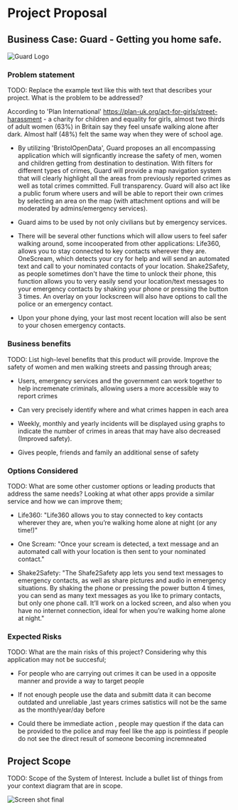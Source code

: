 # Project Proposal

## Business Case: Guard - Getting you home safe.

![Guard Logo](https://user-images.githubusercontent.com/86235504/140732953-5a7f07b3-4f4c-42a9-8275-015084d988aa.png)

### Problem statement
TODO: Replace the example text like this with text that describes your project. What is the problem to be addressed? 

According to 'Plan International' https://plan-uk.org/act-for-girls/street-harassment - a charity for children and equality for girls, almost two thirds of adult women (63%) in Britain say they feel unsafe walking alone after dark. Almost half (48%) felt the same way when they were of school age. 

- By utilizing 'BristolOpenData', Guard proposes an all encompassing application which will signficantly increase the safety of men, women and children getting from destination to destination. With filters for different types of crimes, Guard will provide a map navigation system that will clearly highlight all the areas from previously reported crimes as well as total crimes committed. Full transparency. Guard will also act like a public forum where users and will be able to report their own crimes by selecting an area on the map (with attachment options and will be moderated by admins/emergency services).

- Guard aims to be used by not only civilians but by emergency services.

- There will be several other functions which will allow users to feel safer walking around, some incooperated from other applications: Life360, allows you to stay connected to key contacts wherever they are. OneScream, which detects your cry for help and will send an automated text and call to your nominated contacts of your location. Shake2Safety, as people sometimes don't have the time to unlock their phone, this function allows you to very easily send your location/text messages to your emergency contacts by shaking your phone or pressing the button 3 times. An overlay on your lockscreen will also have options to call the police or an emergency contact.

- Upon your phone dying, your last most recent location will also be sent to your chosen emergency contacts.



### Business benefits
TODO: List high-level benefits that this product will provide.
Improve the safety of women and men walking streets and passing through areas;

- Users, emergency services and the government can work together to help incremenate criminals, allowing users a more accessible way to report crimes

- Can very precisely identify where and what crimes happen in each area

- Weekly, monthly and yearly incidents will be displayed using graphs to indicate the number of crimes in areas that may have also decreased (Improved safety).

- Gives people, friends and family an additional sense of safety 


### Options Considered
TODO: What are some other customer options or leading products that address the same needs?
Looking at what other apps provide a similar service and how we can improve them;

- Life360: "Life360 allows you to stay connected to key contacts wherever they are, when you’re walking home alone at night (or any time!)"

- One Scream: "Once your scream is detected, a text message and an automated call with your location is then sent to your nominated contact."

- Shake2Safety: "The Shafe2Safety app lets you send text messages to emergency contacts, as well as share pictures and audio in emergency situations. By shaking the phone or pressing the power button 4 times, you can send as many text messages as you like to primary contacts, but only one phone call. It’ll work on a locked screen, and also when you have no internet connection, ideal for when you’re walking home alone at night."


### Expected Risks
TODO: What are the main risks of this project?
Considering why this application may not be succesful;

- For people who are carrying out crimes it can be used in a opposite manner and provide a way to target people

- If not enough people use the data and submitt data it can become outdated and unreliable ,last years crimes satistics will not be the same as the month/year/day before

- Could there be immediate action , people may question if the data can be provided to the police and may feel like the app is pointless if people do not see the direct result of someone becoming incremneated 


## Project Scope
TODO: Scope of the System of Interest. Include a bullet list of things from your context diagram that are in scope.

![Screen shot final](https://user-images.githubusercontent.com/93520494/140740275-b840075e-b7d2-444a-abc3-3aabb252537e.png)



